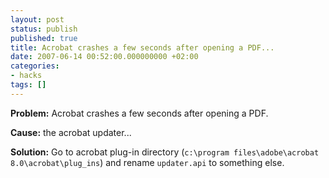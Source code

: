 ```yaml
---
layout: post
status: publish
published: true
title: Acrobat crashes a few seconds after opening a PDF...
date: 2007-06-14 00:52:00.000000000 +02:00
categories:
- hacks
tags: []
---
```


**Problem:**
Acrobat crashes a few seconds after opening a PDF.

**Cause:**
the acrobat updater...

**Solution:**
Go to acrobat plug-in directory (`c:\program files\adobe\acrobat 8.0\acrobat\plug_ins`) and rename `updater.api` to something else.
